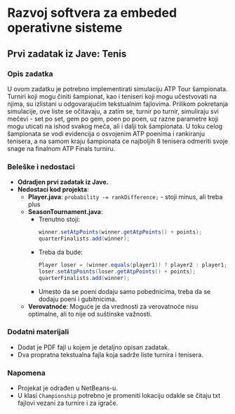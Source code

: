 # Razvoj softvera za embeded operativne sisteme

## Prvi zadatak iz Jave: Tenis

### Opis zadatka

U ovom zadatku je potrebno implementirati simulaciju ATP Tour šampionata. Turniri koji mogu činiti šampionat, kao i teniseri koji mogu učestvovati na njima, su izlistani u odgovarajućim tekstualnim fajlovima. Prilikom pokretanja simulacije, ove liste se očitavaju, a zatim se, turnir po turnir, simuliraju svi mečevi - set po set, gem po gem, poen po poen, uz razne parametre koji mogu uticati na ishod svakog meča, ali i dalji tok šampionata. U toku celog šampionata se vodi evidencija o osvojenim ATP poenima i rankiranju tenisera, a na samom kraju šampionata će najboljih 8 tenisera odmeriti svoje snage na finalnom ATP Finals turniru.

### Beleške i nedostaci

- **Odradjen prvi zadatak iz Jave.**
- **Nedostaci kod projekta**:
  - **Player.java**: `probability -= rankDifference;` - stoji minus, ali treba plus
  - **SeasonTournament.java**:
    - Trenutno stoji:
      ```java
      winner.setAtpPoints(winner.getAtpPoints() + points);
      quarterFinalists.add(winner);
      ```
    - Treba da bude:
      ```java
      Player loser = (winner.equals(player1)) ? player2 : player1;
      loser.setAtpPoints(loser.getAtpPoints() + points);
      quarterFinalists.add(winner);
      ```
    - Umesto da se poeni dodaju samo pobednicima, treba da se dodaju poeni i gubitnicima.
  - **Verovatnoće**: Moguće je da vrednosti za verovatnoće nisu optimalne, ali to nije od suštinske važnosti.

### Dodatni materijali

- Dodat je PDF fajl u kojem je detaljno opisan zadatak.
- Dva propratna tekstualna fajla koja sadrže liste turnira i tenisera.

### Napomena

- Projekat je odrađen u NetBeans-u.
- U klasi `Championship` potrebno je promeniti lokaciju odakle se čitaju txt fajlovi vezani za turnire i za igrače.
